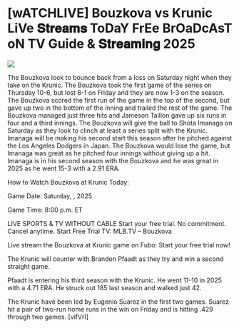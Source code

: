 #  [wATCHLIVE] Bouzkova vs Krunic LiVe 𝐒𝐭𝐫𝐞𝐚𝐦𝐬 ToDaY FrEe BrOaDcAsT oN TV Guide & 𝐒𝐭𝐫𝐞𝐚𝐦𝐢𝐧𝐠  2025  
  
  
[![](https://i.imgur.com/qSNzIqt.png)](https://movie.rssnews.media/ovVdSBf.php)  
  
The Bouzkova look to bounce back from a loss on Saturday night when they take on the Krunic. The Bouzkova took the first game of the series on Thursday 10-6, but lost 8-1 on Friday and they are now 1-3 on the season. The Bouzkova scored the first run of the game in the top of the second, but gave up two in the bottom of the inning and trailed the rest of the game. The Bouzkova managed just three hits and Jameson Taillon gave up six runs in four and a third innings. The Bouzkova will give the ball to Shota Imanaga on Saturday as they look to clinch at least a series split with the Krunic. Imanaga will be making his second start this season after he pitched against the Los Angeles Dodgers in Japan. The Bouzkova would lose the game, but Imanaga was great as he pitched four innings without giving up a hit. Imanaga is in his second season with the Bouzkova and he was great in 2025 as he went 15-3 with a 2.91 ERA.

How to Watch Bouzkova at Krunic Today:

Game Date: Saturday, , 2025

Game Time: 8:00 p.m. ET

LIVE SPORTS & TV WITHOUT CABLE
Start your free trial. No commitment. Cancel anytime.
Start Free Trial
TV: MLB.TV – Bouzkova

Live stream the Bouzkova at Krunic game on Fubo: Start your free trial now!

The Krunic will counter with Brandon Pfaadt as they try and win a second straight game.

Pfaadt is entering his third season with the Krunic. He went 11-10 in 2025 with a 4.71 ERA. He struck out 185 last season and walked just 42.

The Krunic have been led by Eugenio Suarez in the first two games. Suarez hit a pair of two-run home runs in the win on Friday and is hitting .429 through two games. [vifVrI]